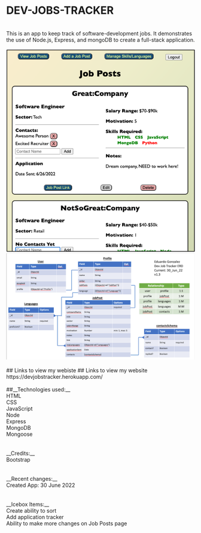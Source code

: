 # DEV-JOBS-TRACKER
</br>
This is an app to keep track of software-development jobs. It demonstrates the use of Node.js, Express, and mongoDB to create a full-stack application.</br>
</br>
<img src="assets/../public/assets/images/devJobTracker-screenshot.png" alt="Website Screenshot.">
<img src="assets/../public/assets/images/devJobTracker-rel-chart.png" alt="Website Screenshot.">
</br>
</br>
## Links to view my webiste
## Links to view my website
https://devjobstracker.herokuapp.com/</br>
</br>
##__Technologies used:__</br>
HTML</br>
CSS</br>
JavaScript</br>
Node</br>
Express</br>
MongoDB</br>
Mongoose</br>
</br>
</br>
__Credits:__</br>
Bootstrap</br>
</br>
</br>
__Recent changes:__</br>
Created App: 30 June 2022</br>
</br>
</br>
__Icebox Items:__</br>
Create ability to sort</br>
Add application tracker</br>
Ability to make more changes on Job Posts page</br>
